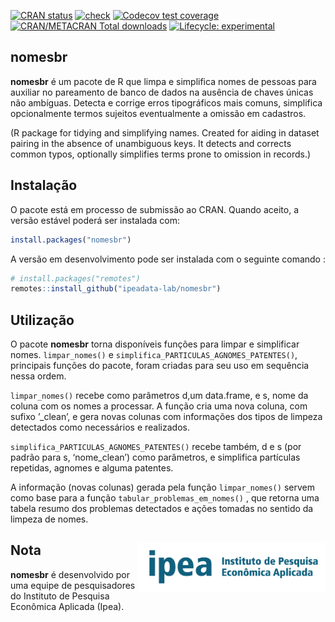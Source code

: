 
<!-- badges: start -->

[![CRAN
status](https://www.r-pkg.org/badges/version/nomesbr)](https://CRAN.R-project.org/package=nomesbr)
[![check](https://github.com/ipeadata-lab/nomesbr/actions/workflows/check.yaml/badge.svg)](https://github.com/ipeadata-lab/nomesbr/actions/workflows/check.yaml)
[![Codecov test
coverage](https://codecov.io/gh/ipeadata-lab/nomesbr/graph/badge.svg)](https://app.codecov.io/gh/ipeadata-lab/nomesbr)
[![CRAN/METACRAN Total
downloads](https://cranlogs.r-pkg.org/badges/grand-total/nomesbr?color=blue)](https://CRAN.R-project.org/package=nomesbr)
[![Lifecycle:
experimental](https://img.shields.io/badge/lifecycle-experimental-orange.svg)](https://lifecycle.r-lib.org/articles/stages.html#experimental)
<!-- badges: end -->

## nomesbr

**nomesbr** é um pacote de R que limpa e simplifica nomes de pessoas
para auxiliar no pareamento de banco de dados na ausência de chaves
únicas não ambíguas. Detecta e corrige erros tipográficos mais comuns,
simplifica opcionalmente termos sujeitos eventualmente a omissão em
cadastros.

(R package for tidying and simplifying names. Created for aiding in
dataset pairing in the absence of unambiguous keys. It detects and
corrects common typos, optionally simplifies terms prone to omission in
records.)

## Instalação

O pacote está em processo de submissão ao CRAN. Quando aceito, a versão
estável poderá ser instalada com:

``` r
install.packages("nomesbr")
```

A versão em desenvolvimento pode ser instalada com o seguinte comando :

``` r
# install.packages("remotes")
remotes::install_github("ipeadata-lab/nomesbr")
```

## Utilização

O pacote **nomesbr** torna disponíveis funções para limpar e simplificar
nomes. `limpar_nomes()` e `simplifica_PARTICULAS_AGNOMES_PATENTES()`,
principais funções do pacote, foram criadas para seu uso em sequência
nessa ordem.

`limpar_nomes()` recebe como parâmetros d,um data.frame, e s, nome da
coluna com os nomes a processar. A função cria uma nova coluna, com
sufixo ’\_clean’, e gera novas colunas com informações dos tipos de
limpeza detectados como necessários e realizados.

`simplifica_PARTICULAS_AGNOMES_PATENTES()` recebe também, d e s (por
padrão para s, ‘nome_clean’) como parâmetros, e simplifica partículas
repetidas, agnomes e alguma patentes.

A informação (novas colunas) gerada pela função `limpar_nomes()` servem
como base para a função `tabular_problemas_em_nomes()` , que retorna uma
tabela resumo dos problemas detectados e ações tomadas no sentido da
limpeza de nomes.

## Nota <a href="https://www.ipea.gov.br"><img src="man/figures/ipea_logo.png" alt="Ipea" align="right" width="300"/></a>

**nomesbr** é desenvolvido por uma equipe de pesquisadores do Instituto
de Pesquisa Econômica Aplicada (Ipea).
